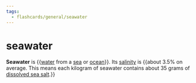```yaml
---
tags:
  - flashcards/general/seawater
---
```


# seawater

__Seawater__ is {{[water](water.md) from a [sea](sea.md) or [ocean](ocean.md)}}. Its [salinity](salinity.md) is {{about 3.5% on average. This means each kilogram of seawater contains about 35 grams of [dissolved sea salt](sea%20salt.md).}} <!--SR:!2023-11-16,172,310!2024-04-30,303,330-->
